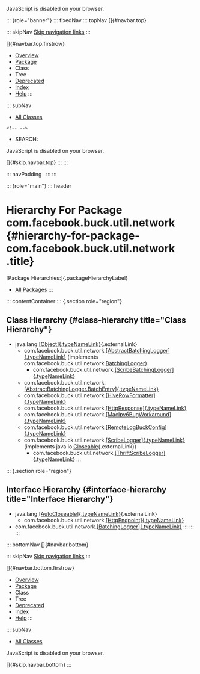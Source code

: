 <div>

JavaScript is disabled on your browser.

</div>

::: {role="banner"}
::: fixedNav
::: topNav
[]{#navbar.top}

::: skipNav
[Skip navigation links](#skip.navbar.top "Skip navigation links")
:::

[]{#navbar.top.firstrow}

-   [Overview](../../../../../index.html)
-   [Package](package-summary.html)
-   Class
-   Tree
-   [Deprecated](../../../../../deprecated-list.html)
-   [Index](../../../../../index-all.html)
-   [Help](../../../../../help-doc.html)
:::

::: subNav
-   [All Classes](../../../../../allclasses.html)

```{=html}
<!-- -->
```
-   SEARCH:

<div>

<div>

JavaScript is disabled on your browser.

</div>

</div>

[]{#skip.navbar.top}
:::
:::

::: navPadding
 
:::
:::

::: {role="main"}
::: header
# Hierarchy For Package com.facebook.buck.util.network {#hierarchy-for-package-com.facebook.buck.util.network .title}

[Package Hierarchies:]{.packageHierarchyLabel}

-   [All Packages](../../../../../overview-tree.html)
:::

::: contentContainer
::: {.section role="region"}
## Class Hierarchy {#class-hierarchy title="Class Hierarchy"}

-   java.lang.[[Object]{.typeNameLink}](http://docs.oracle.com/javase/7/docs/api/java/lang/Object.html?is-external=true "class or interface in java.lang"){.externalLink}
    -   com.facebook.buck.util.network.[[AbstractBatchingLogger]{.typeNameLink}](AbstractBatchingLogger.html "class in com.facebook.buck.util.network")
        (implements
        com.facebook.buck.util.network.[BatchingLogger](BatchingLogger.html "interface in com.facebook.buck.util.network"))
        -   com.facebook.buck.util.network.[[ScribeBatchingLogger]{.typeNameLink}](ScribeBatchingLogger.html "class in com.facebook.buck.util.network")
    -   com.facebook.buck.util.network.[[AbstractBatchingLogger.BatchEntry]{.typeNameLink}](AbstractBatchingLogger.BatchEntry.html "class in com.facebook.buck.util.network")
    -   com.facebook.buck.util.network.[[HiveRowFormatter]{.typeNameLink}](HiveRowFormatter.html "class in com.facebook.buck.util.network")
    -   com.facebook.buck.util.network.[[HttpResponse]{.typeNameLink}](HttpResponse.html "class in com.facebook.buck.util.network")
    -   com.facebook.buck.util.network.[[MacIpv6BugWorkaround]{.typeNameLink}](MacIpv6BugWorkaround.html "class in com.facebook.buck.util.network")
    -   com.facebook.buck.util.network.[[RemoteLogBuckConfig]{.typeNameLink}](RemoteLogBuckConfig.html "class in com.facebook.buck.util.network")
    -   com.facebook.buck.util.network.[[ScribeLogger]{.typeNameLink}](ScribeLogger.html "class in com.facebook.buck.util.network")
        (implements
        java.io.[Closeable](http://docs.oracle.com/javase/7/docs/api/java/io/Closeable.html?is-external=true "class or interface in java.io"){.externalLink})
        -   com.facebook.buck.util.network.[[ThriftScribeLogger]{.typeNameLink}](ThriftScribeLogger.html "class in com.facebook.buck.util.network")
:::

::: {.section role="region"}
## Interface Hierarchy {#interface-hierarchy title="Interface Hierarchy"}

-   java.lang.[[AutoCloseable]{.typeNameLink}](http://docs.oracle.com/javase/7/docs/api/java/lang/AutoCloseable.html?is-external=true "class or interface in java.lang"){.externalLink}
    -   com.facebook.buck.util.network.[[HttpEndpoint]{.typeNameLink}](HttpEndpoint.html "interface in com.facebook.buck.util.network")
-   com.facebook.buck.util.network.[[BatchingLogger]{.typeNameLink}](BatchingLogger.html "interface in com.facebook.buck.util.network")
:::
:::
:::

::: bottomNav
[]{#navbar.bottom}

::: skipNav
[Skip navigation links](#skip.navbar.bottom "Skip navigation links")
:::

[]{#navbar.bottom.firstrow}

-   [Overview](../../../../../index.html)
-   [Package](package-summary.html)
-   Class
-   Tree
-   [Deprecated](../../../../../deprecated-list.html)
-   [Index](../../../../../index-all.html)
-   [Help](../../../../../help-doc.html)
:::

::: subNav
-   [All Classes](../../../../../allclasses.html)

<div>

<div>

JavaScript is disabled on your browser.

</div>

</div>

[]{#skip.navbar.bottom}
:::
